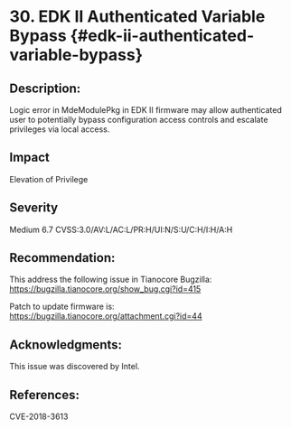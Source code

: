 <!--- @file
  EDK II  Authenticated Variable Bypass.md for Security Advisory
  Copyright (c) 2018, Intel Corporation. All rights reserved.<BR>

  Redistribution and use in source (original document form) and 'compiled'
  forms (converted to PDF, epub, HTML and other formats) with or without
  modification, are permitted provided that the following conditions are met:

  1) Redistributions of source code (original document form) must retain the
     above copyright notice, this list of conditions and the following
     disclaimer as the first lines of this file unmodified.

  2) Redistributions in compiled form (transformed to other DTDs, converted to
     PDF, epub, HTML and other formats) must reproduce the above copyright
     notice, this list of conditions and the following disclaimer in the
     documentation and/or other materials provided with the distribution.

  THIS DOCUMENTATION IS PROVIDED BY TIANOCORE PROJECT "AS IS" AND ANY EXPRESS OR
  IMPLIED WARRANTIES, INCLUDING, BUT NOT LIMITED TO, THE IMPLIED WARRANTIES OF
  MERCHANTABILITY AND FITNESS FOR A PARTICULAR PURPOSE ARE DISCLAIMED. IN NO
  EVENT SHALL TIANOCORE PROJECT  BE LIABLE FOR ANY DIRECT, INDIRECT, INCIDENTAL,
  SPECIAL, EXEMPLARY, OR CONSEQUENTIAL DAMAGES (INCLUDING, BUT NOT LIMITED TO,
  PROCUREMENT OF SUBSTITUTE GOODS OR SERVICES; LOSS OF USE, DATA, OR PROFITS;
  OR BUSINESS INTERRUPTION) HOWEVER CAUSED AND ON ANY THEORY OF LIABILITY,
  WHETHER IN CONTRACT, STRICT LIABILITY, OR TORT (INCLUDING NEGLIGENCE OR
  OTHERWISE) ARISING IN ANY WAY OUT OF THE USE OF THIS DOCUMENTATION, EVEN IF
  ADVISED OF THE POSSIBILITY OF SUCH DAMAGE.

-->

# 30. EDK II Authenticated Variable Bypass {#edk-ii-authenticated-variable-bypass}


## Description:
Logic error in MdeModulePkg in EDK II firmware may allow authenticated user to potentially bypass configuration access controls and escalate privileges via local access. 
## Impact
Elevation of Privilege
## Severity
Medium 6.7 CVSS:3.0/AV:L/AC:L/PR:H/UI:N/S:U/C:H/I:H/A:H
## Recommendation:
This address the following issue in Tianocore Bugzilla: <br>https://bugzilla.tianocore.org/show_bug.cgi?id=415



Patch to update firmware is:<br>https://bugzilla.tianocore.org/attachment.cgi?id=44 

## Acknowledgments:
This issue was discovered by Intel.
## References:
CVE-2018-3613


